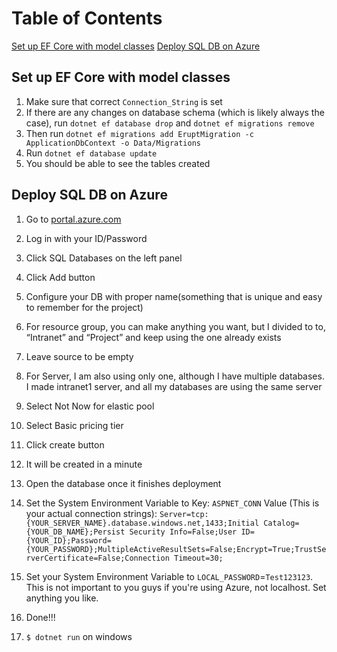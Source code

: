 # Table of Contents
[Set up EF Core with model classes](#set-up-ef-core-with-model-classes)
[Deploy SQL DB on Azure](#deploy-sql-db-on-azure)

## Set up EF Core with model classes
1. Make sure that correct `Connection_String` is set
2. If there are any changes on database schema (which is likely always the case), run `dotnet ef database drop` and `dotnet ef migrations remove`
3. Then run `dotnet ef migrations add EruptMigration -c ApplicationDbContext -o Data/Migrations`
4. Run `dotnet ef database update`
5. You should be able to see the tables created

## Deploy SQL DB on Azure
1.  Go to [portal.azure.com](http://portal.azure.com)
2.  Log in with your ID/Password
3.  Click SQL Databases on the left panel
4.  Click Add button
5.  Configure your DB with proper name(something that is unique and easy to remember for the project)
6.  For resource group, you can make anything you want, but I divided to to, “Intranet” and “Project” and keep using the one already exists
7.  Leave source to be empty
8.  For Server, I am also using only one, although I have multiple databases. I made intranet1 server, and all my databases are using the same server
9.  Select Not Now for elastic pool
10.  Select Basic pricing tier
11.  Click create button
12.  It will be created in a minute
13.  Open the database once it finishes deployment
14.  Set the System Environment Variable to
	   Key: 
	   `ASPNET_CONN`
	   Value (This is your actual connection strings): 
	   `Server=tcp:{YOUR_SERVER_NAME}.database.windows.net,1433;Initial Catalog={YOUR_DB_NAME};Persist Security Info=False;User ID={YOUR_ID};Password={YOUR_PASSWORD};MultipleActiveResultSets=False;Encrypt=True;TrustServerCertificate=False;Connection Timeout=30;`

 15. Set your System Environment Variable to `LOCAL_PASSWORD`=`Test123123`. This is not important to you guys if you're using Azure, not localhost. Set anything you like.
16. Done!!!
17. `$ dotnet run` on windows